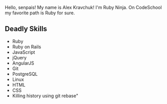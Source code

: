 Hello, senpais!
My name is Alex Kravchuk!
I'm Ruby Ninja.
On CodeSchool my favorite path is Ruby for sure.

Deadly Skills
--------------
* Ruby
* Ruby on Rails
* JavaScript
* jQuery
* AngularJS
* Git
* PostgreSQL
* Linux
* HTML
* CSS
* Killing history using git rebase"
